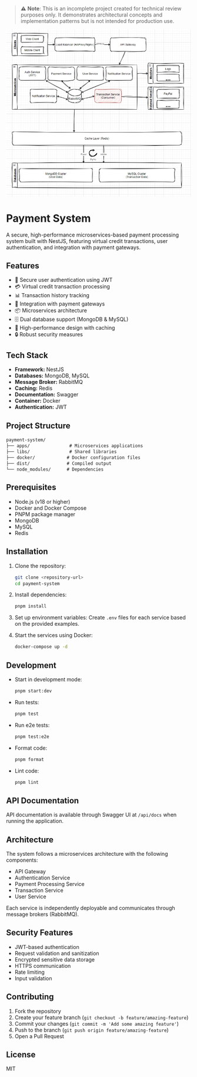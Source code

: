 > ⚠️ **Note**: This is an incomplete project created for technical review purposes only. It demonstrates architectural concepts and implementation patterns but is not intended for production use.

![Payment System Architecture](img/diagram.jpg)

# Payment System

A secure, high-performance microservices-based payment processing system built with NestJS, featuring virtual credit transactions, user authentication, and integration with payment gateways.

## Features

- 🔐 Secure user authentication using JWT
- 💳 Virtual credit transaction processing
- 📊 Transaction history tracking
- 🔄 Integration with payment gateways
- 📦 Microservices architecture
- 🗄️ Dual database support (MongoDB & MySQL)
- 🚀 High-performance design with caching
- 🔒 Robust security measures

## Tech Stack

- **Framework:** NestJS
- **Databases:** MongoDB, MySQL
- **Message Broker:** RabbitMQ
- **Caching:** Redis
- **Documentation:** Swagger
- **Container:** Docker
- **Authentication:** JWT

## Project Structure

```
payment-system/
├── apps/               # Microservices applications
├── libs/               # Shared libraries
├── docker/            # Docker configuration files
├── dist/              # Compiled output
└── node_modules/      # Dependencies
```

## Prerequisites

- Node.js (v18 or higher)
- Docker and Docker Compose
- PNPM package manager
- MongoDB
- MySQL
- Redis

## Installation

1. Clone the repository:
   ```bash
   git clone <repository-url>
   cd payment-system
   ```

2. Install dependencies:
   ```bash
   pnpm install
   ```

3. Set up environment variables:
   Create `.env` files for each service based on the provided examples.

4. Start the services using Docker:
   ```bash
   docker-compose up -d
   ```

## Development

- Start in development mode:
  ```bash
  pnpm start:dev
  ```

- Run tests:
  ```bash
  pnpm test
  ```

- Run e2e tests:
  ```bash
  pnpm test:e2e
  ```

- Format code:
  ```bash
  pnpm format
  ```

- Lint code:
  ```bash
  pnpm lint
  ```

## API Documentation

API documentation is available through Swagger UI at `/api/docs` when running the application.

## Architecture

The system follows a microservices architecture with the following components:

- API Gateway
- Authentication Service
- Payment Processing Service
- Transaction Service
- User Service

Each service is independently deployable and communicates through message brokers (RabbitMQ).

## Security Features

- JWT-based authentication
- Request validation and sanitization
- Encrypted sensitive data storage
- HTTPS communication
- Rate limiting
- Input validation

## Contributing

1. Fork the repository
2. Create your feature branch (`git checkout -b feature/amazing-feature`)
3. Commit your changes (`git commit -m 'Add some amazing feature'`)
4. Push to the branch (`git push origin feature/amazing-feature`)
5. Open a Pull Request

## License
MIT
